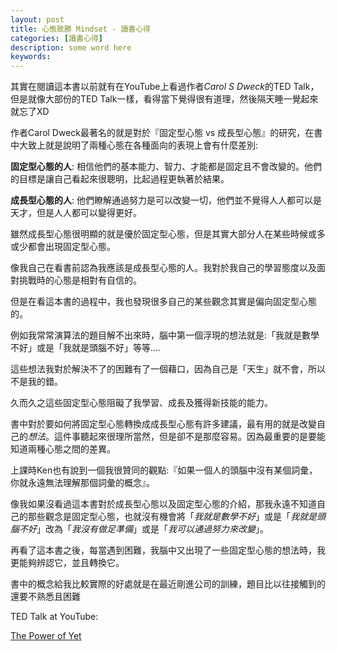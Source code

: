 ```yaml
---
layout: post
title: 心態致勝 Mindset - 讀書心得  
categories: [讀書心得]
description: some word here
keywords: 
---
```


其實在閱讀這本書以前就有在YouTube上看過作者*Carol S Dweck*的TED Talk，但是就像大部份的TED Talk一樣，看得當下覺得很有道理，然後隔天睡一覺起來就忘了XD

作者Carol Dweck最著名的就是對於『固定型心態 vs 成長型心態』的研究，在書中大致上就是說明了兩種心態在各種面向的表現上會有什麼差別:

**固定型心態的人**: 相信他們的基本能力、智力、才能都是固定且不會改變的。他們的目標是讓自己看起來很聰明，比起過程更執著於結果。

**成長型心態的人**: 他們瞭解通過努力是可以改變一切，他們並不覺得人人都可以是天才，但是人人都可以變得更好。

雖然成長型心態很明顯的就是優於固定型心態，但是其實大部分人在某些時候或多或少都會出現固定型心態。

像我自己在看書前認為我應該是成長型心態的人。我對於我自己的學習態度以及面對挑戰時的心態是相對有自信的。

但是在看這本書的過程中，我也發現很多自己的某些觀念其實是偏向固定型心態的。

例如我常常演算法的題目解不出來時，腦中第一個浮現的想法就是:「我就是數學不好」或是「我就是頭腦不好」等等....

這些想法我對於解決不了的困難有了一個藉口，因為自己是「天生」就不會，所以不是我的錯。

久而久之這些固定型心態阻礙了我學習、成長及獲得新技能的能力。

書中對於要如何將固定型心態轉換成成長型心態有許多建議，最有用的就是改變自己的*想法*。這件事聽起來很理所當然，但是卻不是那麼容易。因為最重要的是要能知道兩種心態之間的差異。

上課時Ken也有說到一個我很贊同的觀點:『如果一個人的頭腦中沒有某個詞彙，你就永遠無法理解那個詞彙的概念』。

像我如果沒看過這本書對於成長型心態以及固定型心態的介紹，那我永遠不知道自己的那些觀念是固定型心態，也就沒有機會將「*我就是數學不好*」或是「*我就是頭腦不好*」改為「*我沒有做足準備*」或是「*我可以通過努力來改變*」。

再看了這本書之後，每當遇到困難，我腦中又出現了一些固定型心態的想法時，我更能夠辨認它，並且轉換它。

書中的概念給我比較實際的好處就是在最近剛進公司的訓練，題目比以往接觸到的還要不熟悉且困難


TED Talk at YouTube:

[The Power of Yet](https://www.youtube.com/watch?v=J-swZaKN2Ic)